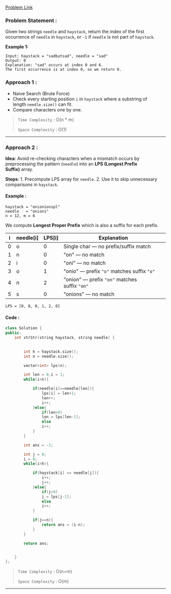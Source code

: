 [Problem Link](https://leetcode.com/problems/find-the-index-of-the-first-occurrence-in-a-string/description/)
### Problem Statement : 

Given two strings `needle` and `haystack`, return the index of the first occurrence of `needle` in `haystack`, or `-1` if `needle` is not part of `haystack`.

**Example 1:**

```
Input: haystack = "sadbutsad", needle = "sad"
Output: 0
Explanation: "sad" occurs at index 0 and 6.
The first occurrence is at index 0, so we return 0.
```

### Approach 1 :
- Naive Search (Brute Force)
- Check every starting position `i` in `haystack` where a substring of length `needle.size()` can fit.
- Compare characters one by one.


> `Time Complexity` : O(n * m)
> 
> `Space Complexity` : O(1) 


---

###  Approach 2 :

**Idea**: Avoid re-checking characters when a mismatch occurs by preprocessing the pattern (`needle`) into an **LPS (Longest Prefix Suffix)** array.
    
**Steps**:
    1. Precompute LPS array for `needle`.
    2. Use it to skip unnecessary comparisons in `haystack`.

#### Example :

```
haystack = "onionionspl"
needle   = "onions"
n = 12, m = 6
```

We compute **Longest Proper Prefix** which is also a suffix for each prefix.

|i|needle[i]|LPS[i]|Explanation|
|---|---|---|---|
|0|o|0|Single char — no prefix/suffix match|
|1|n|0|"on" — no match|
|2|i|0|"oni" — no match|
|3|o|1|"onio" — prefix `"o"` matches suffix `"o"`|
|4|n|2|"onion" — prefix `"on"` matches suffix `"on"`|
|5|s|0|"onions" — no match|

`LPS = [0, 0, 0, 1, 2, 0]`

#### Code :

```cpp
class Solution {
public:
    int strStr(string haystack, string needle) {
        

        int h = haystack.size();
        int n = needle.size();

        vector<int> lps(n);

        int len = 0,i = 1;
        while(i<n){

            if(needle[i]==needle[len]){
                lps[i] = len+1;
                len++;
                i++;
            }else{
                if(len>0)
                len = lps[len-1];
                else
                i++;
            }
        }

        int ans = -1;

        int j = 0;
        i = 0;
        while(i<h){

            if(haystack[i] == needle[j]){
                i++;
                j++;
            }else{
                if(j>0)
                j = lps[j-1];
                else
                i++;
            }

            if(j==n){
                return ans = (i-n);
            }
        }

        return ans;


    }
};
```


> `Time Complexity` : O(n+m) 
> 
> `Space Complexity` : O(m) 

---
